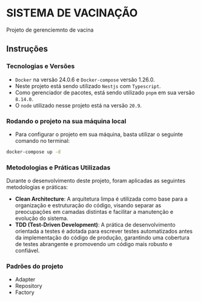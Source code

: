 # SISTEMA DE VACINAÇÃO

Projeto de gerenciemnto de vacina

## Instruções

### Tecnologias e Versões

- `Docker` na versão 24.0.6 e `Docker-compose` versão 1.26.0.
- Neste projeto está sendo utilizado `Nestjs` com `Typescript`.
- Como gerenciador de pacotes, está sendo utilizado `pnpm` em sua versão `8.14.0`.
- O `node` utilizado nesse projeto está na versão `20.9`.

### Rodando o projeto na sua máquina local

- Para configurar o projeto em sua máquina, basta utilizar o seguinte comando no terminal:

```sh
docker-compose up -d
```
### Metodologias e Práticas Utilizadas

Durante o desenvolvimento deste projeto, foram aplicadas as seguintes metodologias e práticas:

- **Clean Architecture**: A arquitetura limpa é utilizada como base para a organização e estruturação do código, visando separar as preocupações em camadas distintas e facilitar a manutenção e evolução do sistema.
- **TDD (Test-Driven Development)**: A prática de desenvolvimento orientada a testes é adotada para escrever testes automatizados antes da implementação do código de produção, garantindo uma cobertura de testes abrangente e promovendo um código mais robusto e confiável.

### Padrões do projeto

- Adapter
- Repository
- Factory
